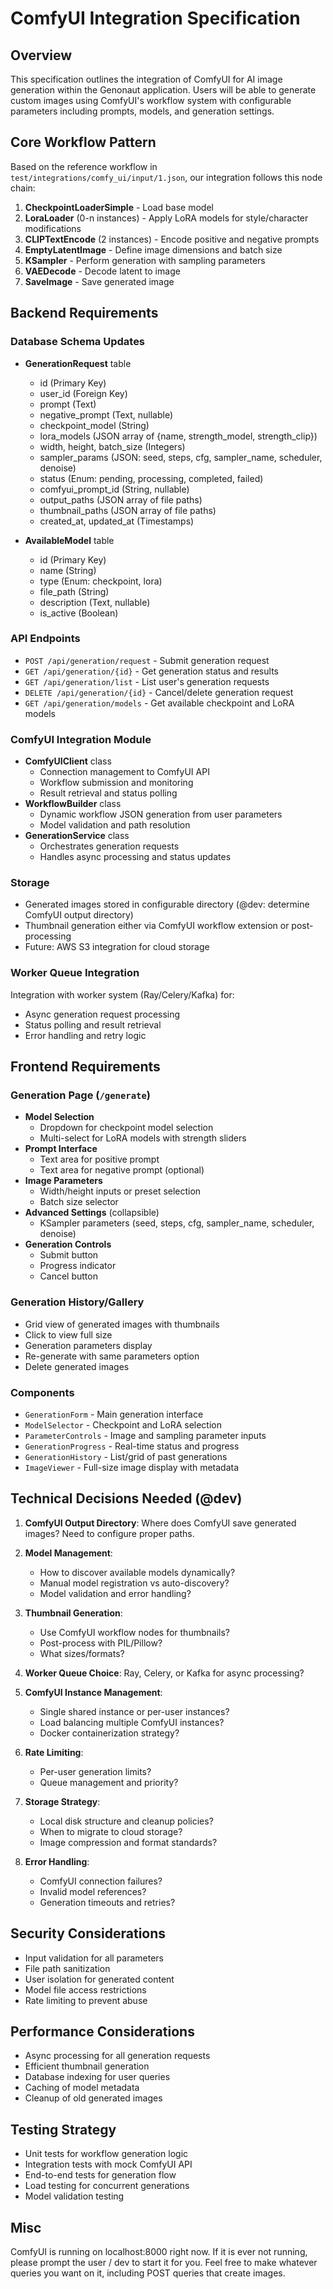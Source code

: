 # ComfyUI Integration Specification

## Overview
This specification outlines the integration of ComfyUI for AI image generation within the Genonaut application. Users will be able to generate custom images using ComfyUI's workflow system with configurable parameters including prompts, models, and generation settings.

## Core Workflow Pattern
Based on the reference workflow in `test/integrations/comfy_ui/input/1.json`, our integration follows this node chain:
1. **CheckpointLoaderSimple** - Load base model
2. **LoraLoader** (0-n instances) - Apply LoRA models for style/character modifications
3. **CLIPTextEncode** (2 instances) - Encode positive and negative prompts
4. **EmptyLatentImage** - Define image dimensions and batch size
5. **KSampler** - Perform generation with sampling parameters
6. **VAEDecode** - Decode latent to image
7. **SaveImage** - Save generated image

## Backend Requirements

### Database Schema Updates
- **GenerationRequest** table
  - id (Primary Key)
  - user_id (Foreign Key)
  - prompt (Text)
  - negative_prompt (Text, nullable)
  - checkpoint_model (String)
  - lora_models (JSON array of {name, strength_model, strength_clip})
  - width, height, batch_size (Integers)
  - sampler_params (JSON: seed, steps, cfg, sampler_name, scheduler, denoise)
  - status (Enum: pending, processing, completed, failed)
  - comfyui_prompt_id (String, nullable)
  - output_paths (JSON array of file paths)
  - thumbnail_paths (JSON array of file paths)
  - created_at, updated_at (Timestamps)

- **AvailableModel** table
  - id (Primary Key)
  - name (String)
  - type (Enum: checkpoint, lora)
  - file_path (String)
  - description (Text, nullable)
  - is_active (Boolean)

### API Endpoints
- `POST /api/generation/request` - Submit generation request
- `GET /api/generation/{id}` - Get generation status and results
- `GET /api/generation/list` - List user's generation requests
- `DELETE /api/generation/{id}` - Cancel/delete generation request
- `GET /api/generation/models` - Get available checkpoint and LoRA models

### ComfyUI Integration Module
- **ComfyUIClient** class
  - Connection management to ComfyUI API
  - Workflow submission and monitoring
  - Result retrieval and status polling
- **WorkflowBuilder** class
  - Dynamic workflow JSON generation from user parameters
  - Model validation and path resolution
- **GenerationService** class
  - Orchestrates generation requests
  - Handles async processing and status updates

### Storage
- Generated images stored in configurable directory (@dev: determine ComfyUI output directory)
- Thumbnail generation either via ComfyUI workflow extension or post-processing
- Future: AWS S3 integration for cloud storage

### Worker Queue Integration
Integration with worker system (Ray/Celery/Kafka) for:
- Async generation request processing
- Status polling and result retrieval
- Error handling and retry logic

## Frontend Requirements

### Generation Page (`/generate`)
- **Model Selection**
  - Dropdown for checkpoint model selection
  - Multi-select for LoRA models with strength sliders
- **Prompt Interface**
  - Text area for positive prompt
  - Text area for negative prompt (optional)
- **Image Parameters**
  - Width/height inputs or preset selection
  - Batch size selector
- **Advanced Settings** (collapsible)
  - KSampler parameters (seed, steps, cfg, sampler_name, scheduler, denoise)
- **Generation Controls**
  - Submit button
  - Progress indicator
  - Cancel button

### Generation History/Gallery
- Grid view of generated images with thumbnails
- Click to view full size
- Generation parameters display
- Re-generate with same parameters option
- Delete generated images

### Components
- `GenerationForm` - Main generation interface
- `ModelSelector` - Checkpoint and LoRA selection
- `ParameterControls` - Image and sampling parameter inputs
- `GenerationProgress` - Real-time status and progress
- `GenerationHistory` - List/grid of past generations
- `ImageViewer` - Full-size image display with metadata

## Technical Decisions Needed (@dev)

1. **ComfyUI Output Directory**: Where does ComfyUI save generated images? Need to configure proper paths.

2. **Model Management**:
   - How to discover available models dynamically?
   - Manual model registration vs auto-discovery?
   - Model validation and error handling?

3. **Thumbnail Generation**:
   - Use ComfyUI workflow nodes for thumbnails?
   - Post-process with PIL/Pillow?
   - What sizes/formats?

4. **Worker Queue Choice**: Ray, Celery, or Kafka for async processing?

5. **ComfyUI Instance Management**:
   - Single shared instance or per-user instances?
   - Load balancing multiple ComfyUI instances?
   - Docker containerization strategy?

6. **Rate Limiting**:
   - Per-user generation limits?
   - Queue management and priority?

7. **Storage Strategy**:
   - Local disk structure and cleanup policies?
   - When to migrate to cloud storage?
   - Image compression and format standards?

8. **Error Handling**:
   - ComfyUI connection failures?
   - Invalid model references?
   - Generation timeouts and retries?

## Security Considerations
- Input validation for all parameters
- File path sanitization
- User isolation for generated content
- Model file access restrictions
- Rate limiting to prevent abuse

## Performance Considerations
- Async processing for all generation requests
- Efficient thumbnail generation
- Database indexing for user queries
- Caching of model metadata
- Cleanup of old generated images

## Testing Strategy
- Unit tests for workflow generation logic
- Integration tests with mock ComfyUI API
- End-to-end tests for generation flow
- Load testing for concurrent generations
- Model validation testing

## Misc
ComfyUI is running on localhost:8000 right now. If it is ever not running, please prompt the user / dev to start it for 
you. Feel free to make whatever queries you want on it, including POST queries that create images.
